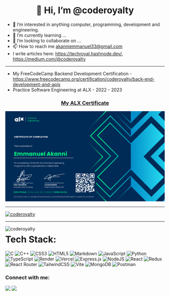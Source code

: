 <h1 align="center">👋 Hi, I’m @coderoyalty</h1>

- 👀 I’m interested in anything computer, programming, development and engineering.
- 🌱 I’m currently learning ...
- 💞️ I’m looking to collaborate on ...
- 📫 How to reach me akanniemmanuel33@gmail.com
- I write articles here: https://techroyal.hashnode.dev/, https://medium.com/@coderoyalty

---
- My FreeCodeCamp Backend Development Certification - https://www.freecodecamp.org/certification/coderoyalty/back-end-development-and-apis
- Practice Software Engineering at ALX - 2022 - 2023

<h3 align="center"><a href="https://intranet.alxswe.com/certificates/zn5Ge9xR2H" alt="coderoyalty's certificate">My ALX Certificate</a></h3>

![ALX Certificate](./17-short-specializations-certificate-emmanuel-akanni.png)

---
<p align="left"> <a href="https://github.com/ryo-ma/github-profile-trophy"><img src="https://github-profile-trophy.vercel.app/?username=coderoyalty&theme=onedark" alt="coderoyalty" /></a> </p>

<!---
coderoyalty/coderoyalty is a ✨ special ✨ repository because its `README.md` (this file) appears on your GitHub profile.
You can click the Preview link to take a look at your changes.
<p align="left"> <img src="https://komarev.com/ghpvc/?username=coderoyalty&label=Profile%20views&color=0e75b6&style=flat" alt="coderoyalty" /> </p>
--->
---
<p><img align="left" src="https://github-readme-stats.vercel.app/api/top-langs?username=coderoyalty&show_icons=true&locale=en&layout=compact&theme=onedark" alt="coderoyalty" /></p>

# Tech Stack:
![C](https://img.shields.io/badge/c-%2300599C.svg?style=flat&logo=c&logoColor=white) ![C++](https://img.shields.io/badge/c++-%2300599C.svg?style=flat&logo=c%2B%2B&logoColor=white) ![CSS3](https://img.shields.io/badge/css3-%231572B6.svg?style=flat&logo=css3&logoColor=white) ![HTML5](https://img.shields.io/badge/html5-%23E34F26.svg?style=flat&logo=html5&logoColor=white) ![Markdown](https://img.shields.io/badge/markdown-%23000000.svg?style=flat&logo=markdown&logoColor=white) ![JavaScript](https://img.shields.io/badge/javascript-%23323330.svg?style=flat&logo=javascript&logoColor=%23F7DF1E) ![Python](https://img.shields.io/badge/python-3670A0?style=flat&logo=python&logoColor=ffdd54) ![TypeScript](https://img.shields.io/badge/typescript-%23007ACC.svg?style=flat&logo=typescript&logoColor=white) ![Render](https://img.shields.io/badge/Render-%46E3B7.svg?style=flat&logo=render&logoColor=white) ![Vercel](https://img.shields.io/badge/vercel-%23000000.svg?style=flat&logo=vercel&logoColor=white) ![Express.js](https://img.shields.io/badge/express.js-%23404d59.svg?style=flat&logo=express&logoColor=%2361DAFB) ![NodeJS](https://img.shields.io/badge/node.js-6DA55F?style=flat&logo=node.js&logoColor=white) ![React](https://img.shields.io/badge/react-%2320232a.svg?style=flat&logo=react&logoColor=%2361DAFB) ![Redux](https://img.shields.io/badge/redux-%23593d88.svg?style=flat&logo=redux&logoColor=white) ![React Router](https://img.shields.io/badge/React_Router-CA4245?style=flat&logo=react-router&logoColor=white) ![TailwindCSS](https://img.shields.io/badge/tailwindcss-%2338B2AC.svg?style=flat&logo=tailwind-css&logoColor=white) ![Vite](https://img.shields.io/badge/vite-%23646CFF.svg?style=flat&logo=vite&logoColor=white) ![MongoDB](https://img.shields.io/badge/MongoDB-%234ea94b.svg?style=flat&logo=mongodb&logoColor=white) ![Postman](https://img.shields.io/badge/Postman-FF6C37?style=flat&logo=postman&logoColor=white)

<h3 align="left">Connect with me:</h3>

[![](https://img.shields.io/badge/Medium-12100E?style=for-the-badge&logo=medium&logoColor=white)](https://medium.com/@coderoyalty) [![](https://img.shields.io/badge/twitter-12100E?style=for-the-badge&logo=twitter&logoColor=white)](https://twitter.com/coderoyalty)
